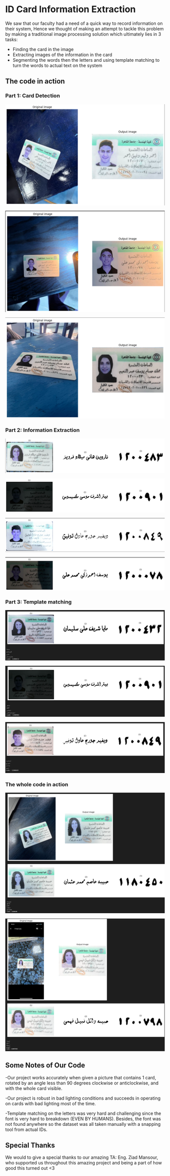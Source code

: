 
# ID Card Information Extraction

We saw that our faculty had a need of a quick way to record information on their system, Hence we thought of making an attempt to tackle this problem by making a traditional image processing solution which ultimately lies in 3 tasks:

- Finding the card in the image
- Extracting images of the information in the card
- Segmenting the words then the letters and using template matching to turn the words to actual text on the system

## The code in action

### Part 1: Card Detection

![App Screenshot](https://github.com/DanielGebraiel/ID-Card-Information-Extraction-using-Image-Processing/blob/main/screenshots/Part1_1.png)

![App Screenshot](https://github.com/DanielGebraiel/ID-Card-Information-Extraction-using-Image-Processing/blob/main/screenshots/Part1_2.png)

![App Screenshot](https://github.com/DanielGebraiel/ID-Card-Information-Extraction-using-Image-Processing/blob/main/screenshots/Part1_3.png)

### Part 2: Information Extraction

![App Screenshot](https://github.com/DanielGebraiel/ID-Card-Information-Extraction-using-Image-Processing/blob/main/screenshots/Part2_1.png)

![App Screenshot](https://github.com/DanielGebraiel/ID-Card-Information-Extraction-using-Image-Processing/blob/main/screenshots/Part2_2.png)

![App Screenshot](https://github.com/DanielGebraiel/ID-Card-Information-Extraction-using-Image-Processing/blob/main/screenshots/Part2_3.png)

![App Screenshot](https://github.com/DanielGebraiel/ID-Card-Information-Extraction-using-Image-Processing/blob/main/screenshots/Part2_4.png)

### Part 3: Template matching

![App Screenshot](https://github.com/DanielGebraiel/ID-Card-Information-Extraction-using-Image-Processing/blob/main/screenshots/Part3_1.png)

![App Screenshot](https://github.com/DanielGebraiel/ID-Card-Information-Extraction-using-Image-Processing/blob/main/screenshots/Part3_2.png)

![App Screenshot](https://github.com/DanielGebraiel/ID-Card-Information-Extraction-using-Image-Processing/blob/main/screenshots/Part3_3.png)

### The whole code in action

![App Screenshot](https://github.com/DanielGebraiel/ID-Card-Information-Extraction-using-Image-Processing/blob/main/screenshots/final_1.png)

![App Screenshot](https://github.com/DanielGebraiel/ID-Card-Information-Extraction-using-Image-Processing/blob/main/screenshots/final_2.png)


## Some Notes of Our Code

-Our project works accurately when given a picture that contains 1 
card, rotated by an angle less than 90 degrees clockwise or 
anticlockwise, and with the whole card visible. 

-Our project is robust in bad lighting conditions and succeeds in 
operating on cards with bad lighting most of the time.

-Template matching on the letters was very hard and challenging since 
the font is very hard to breakdown (EVEN BY HUMANS). Besides, the 
font was not found anywhere so the dataset was all taken manually 
with a snapping tool from actual IDs.

## Special Thanks

We would to give a special thanks to our amazing TA: Eng. Ziad Mansour, who supported us throughout this amazing project and being a part of how good this turned out <3
